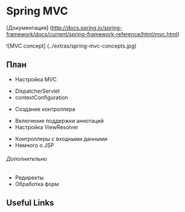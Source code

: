 # Spring MVC

[Документация] (http://docs.spring.io/spring-framework/docs/current/spring-framework-reference/html/mvc.html)

![MVC concept] (../extras/spring-mvc-concepts.jpg)

## План
* Настройка MVC
 - DispatcherServlet
 - contextConfiguration
* Создание контроллера
 - Включение поддержки аннотаций
 - Настройка ViewResolver
* Контроллеры с входными данными
* Немного о JSP

###### Дополнительно
* Редиректы
* Обработка форм


## Useful Links
